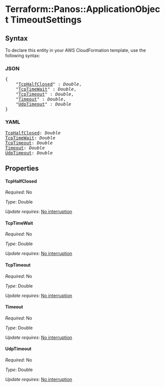 # Terraform::Panos::ApplicationObject TimeoutSettings

## Syntax

To declare this entity in your AWS CloudFormation template, use the following syntax:

### JSON

<pre>
{
    "<a href="#tcphalfclosed" title="TcpHalfClosed">TcpHalfClosed</a>" : <i>Double</i>,
    "<a href="#tcptimewait" title="TcpTimeWait">TcpTimeWait</a>" : <i>Double</i>,
    "<a href="#tcptimeout" title="TcpTimeout">TcpTimeout</a>" : <i>Double</i>,
    "<a href="#timeout" title="Timeout">Timeout</a>" : <i>Double</i>,
    "<a href="#udptimeout" title="UdpTimeout">UdpTimeout</a>" : <i>Double</i>
}
</pre>

### YAML

<pre>
<a href="#tcphalfclosed" title="TcpHalfClosed">TcpHalfClosed</a>: <i>Double</i>
<a href="#tcptimewait" title="TcpTimeWait">TcpTimeWait</a>: <i>Double</i>
<a href="#tcptimeout" title="TcpTimeout">TcpTimeout</a>: <i>Double</i>
<a href="#timeout" title="Timeout">Timeout</a>: <i>Double</i>
<a href="#udptimeout" title="UdpTimeout">UdpTimeout</a>: <i>Double</i>
</pre>

## Properties

#### TcpHalfClosed

_Required_: No

_Type_: Double

_Update requires_: [No interruption](https://docs.aws.amazon.com/AWSCloudFormation/latest/UserGuide/using-cfn-updating-stacks-update-behaviors.html#update-no-interrupt)

#### TcpTimeWait

_Required_: No

_Type_: Double

_Update requires_: [No interruption](https://docs.aws.amazon.com/AWSCloudFormation/latest/UserGuide/using-cfn-updating-stacks-update-behaviors.html#update-no-interrupt)

#### TcpTimeout

_Required_: No

_Type_: Double

_Update requires_: [No interruption](https://docs.aws.amazon.com/AWSCloudFormation/latest/UserGuide/using-cfn-updating-stacks-update-behaviors.html#update-no-interrupt)

#### Timeout

_Required_: No

_Type_: Double

_Update requires_: [No interruption](https://docs.aws.amazon.com/AWSCloudFormation/latest/UserGuide/using-cfn-updating-stacks-update-behaviors.html#update-no-interrupt)

#### UdpTimeout

_Required_: No

_Type_: Double

_Update requires_: [No interruption](https://docs.aws.amazon.com/AWSCloudFormation/latest/UserGuide/using-cfn-updating-stacks-update-behaviors.html#update-no-interrupt)

